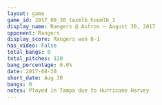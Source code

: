 ```yaml
---
layout: game
game_id: 2017_08_30_texmlb_houmlb_1
display_name: Rangers @ Astros – August 30, 2017
opponent: Rangers
display_score: Rangers won 8-1
has_video: False
total_bangs: 0
total_pitches: 120
bang_percentage: 0.0%
date: 2017-08-30
short_date: Aug 30
bangs: 0
notes: Played in Tampa due to Hurricane Harvey
---
```

